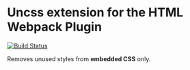 # Uncss extension for the HTML Webpack Plugin

[![Build Status](https://dev.azure.com/joebateson/joebateson/_apis/build/status/jdb8.html-webpack-uncss-plugin?branchName=master)](https://dev.azure.com/joebateson/joebateson/_build/latest?definitionId=5&branchName=master)

Removes unused styles from **embedded CSS** only.
